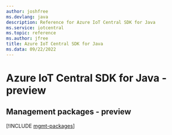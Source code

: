 ```yaml
---
author: joshfree
ms.devlang: java
description: Reference for Azure IoT Central SDK for Java
ms.service: iotcentral
ms.topic: reference
ms.author: jfree
title: Azure IoT Central SDK for Java
ms.data: 09/22/2022
---
```

# Azure IoT Central SDK for Java - preview

## Management packages - preview
[!INCLUDE [mgmt-packages](iot-central-mgmt-index.md)]